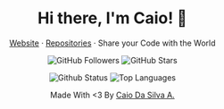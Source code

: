 <h1 align="center">Hi there, I'm Caio! 👋</h1>

<p align="center"><a href="http://caiodsa-lab.github.io">Website</a> · <a href="https://github.com/caiodsa-lab?tab=repositories">Repositories</a> · Share your Code with the World</p>
<p align="center">
  <img src="https://img.shields.io/github/followers/caiodsa-lab?style=for-the-badge&logo=github" alt="GitHub Followers">
  <img src="https://img.shields.io/github/stars/caiodsa-lab?style=for-the-badge" alt="GitHub Stars">
</p>

<p align="center">
  <img src="https://github-readme-stats.vercel.app/api?username=caiodsa-lab&show_icons=true&include_all_commits=true&count_privates=true" alt="Github Status">
  <img src="https://github-readme-stats.vercel.app/api/top-langs/?username=caiodsa-lab&langs_count=8&layout=compact" alt="Top Languages">
</p>

<p align="center">Made With <3 By <a href="https://github.com/caiodsa-lab">Caio Da Silva A.</a></p>

